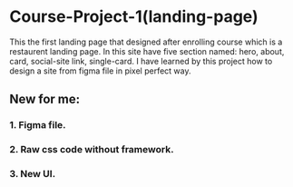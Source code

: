 # Course-Project-1(landing-page)

This the first landing page that designed after enrolling course which is a restaurent landing page. In this site have five section named: hero, about, card, social-site link, single-card. I have learned by this project how to design a site from figma file in pixel perfect way.

## New for me:

### 1. Figma file.
### 2. Raw css code without framework.
### 3. New UI.
